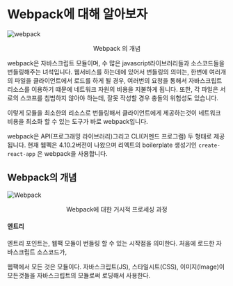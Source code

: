# Webpack에 대해 알아보자

![webpack](https://i.imgur.com/Iyajj8b.png)
<center> Webpack 의 개념 </center>

webpack은 자바스크립트 모듈이며, 수 많은 javascript라이브러리들과 소스코드들을 번들링해주는 녀석입니다.
웹서비스를 하는데에 있어서 번들링의 의미는, 한번에 여러개의 파일을 클라이언트에서 로드를 하게 될 경우, 여러번의 요청을 통해서
자바스크립트 리소스를 이용하기 떄문에 네트워크 자원의 비용을 지불하게 됩니다.
또한, 각 파일은 서로의 스코프를 침범하지 않아야 하는데, 잘못 작성할 경우 충돌의 위험성도 있습니다.

이렇게 모듈을 최소한의 리소스로 번들링해서 클라이언트에게 제공하는것이 네트워크 비용을 최소화 할 수 있는 도구가 바로 webpack입니다.

webpack은 API(프로그래밍 라이브러리)그리고 CLI(커멘드 프로그램) 두 형태로 제공됩니다.
현재 웹펙은 4.10.2버전이 나왔으며 리엑트의 boilerplate 생성기인 `create-react-app` 은 webpack을 사용합니다.



## Webpack의 개념

![Webpack](https://i.imgur.com/7X5JxZl.png)
<center> Webpack에 대한 거시적 프로세싱 과정</center>


#### 엔트리

엔트리 포인트는, 웹팩 모듈이 번들링 할 수 있는 시작점을 의미한다. 처음에 로드한 자바스크립트 소스코드가, 

웹팩에서 모든 것은 모듈이다. 자바스크립트(JS), 스타일시트(CSS), 이미지(Image)이 모든것들을 자바스크립트의 모듈로써 로딩해서 사용한다.


